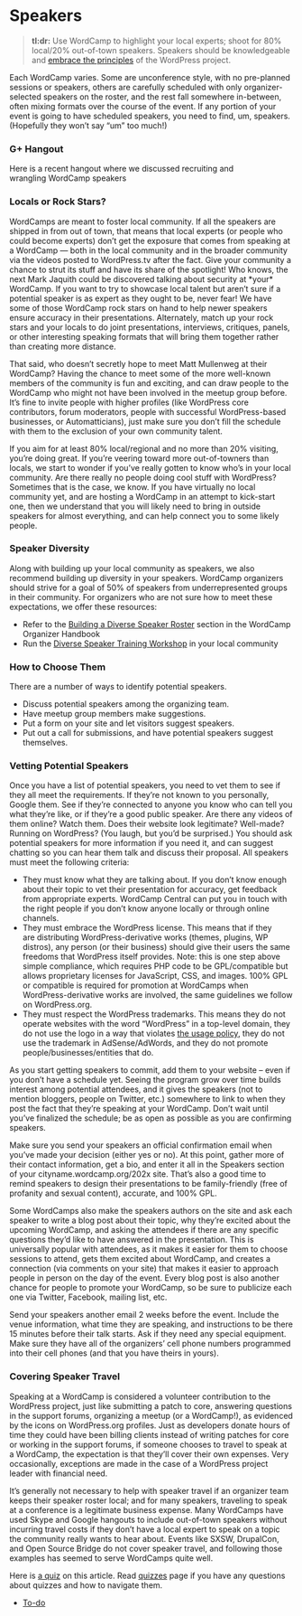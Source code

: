 # Speakers

> **tl:dr:** Use WordCamp to highlight your local experts; shoot for 80% local/20% out-of-town speakers. Speakers should be knowledgeable and [embrace the principles](https://plan.wordcamp.org/agreement-among-wordcamp-organizers-speakers-sponsors-and-volunteers/ "Agreement among WordCamp Organizers, Speakers, Sponsors, and Volunteers") of the WordPress project.

Each WordCamp varies. Some are unconference style, with no pre-planned sessions or speakers, others are carefully scheduled with only organizer-selected speakers on the roster, and the rest fall somewhere in-between, often mixing formats over the course of the event. If any portion of your event is going to have scheduled speakers, you need to find, um, speakers. (Hopefully they won’t say “um” too much!)

### G+ Hangout

Here is a recent hangout where we discussed recruiting and wrangling WordCamp speakers

### Locals or Rock Stars?

WordCamps are meant to foster local community. If all the speakers are shipped in from out of town, that means that local experts (or people who could become experts) don’t get the exposure that comes from speaking at a WordCamp — both in the local community and in the broader community via the videos posted to WordPress.tv after the fact. Give your community a chance to strut its stuff and have its share of the spotlight! Who knows, the next Mark Jaquith could be discovered talking about security at \*your\* WordCamp. If you want to try to showcase local talent but aren’t sure if a potential speaker is as expert as they ought to be, never fear! We have some of those WordCamp rock stars on hand to help newer speakers ensure accuracy in their presentations. Alternately, match up your rock stars and your locals to do joint presentations, interviews, critiques, panels, or other interesting speaking formats that will bring them together rather than creating more distance.

That said, who doesn’t secretly hope to meet Matt Mullenweg at their WordCamp? Having the chance to meet some of the more well-known members of the community is fun and exciting, and can draw people to the WordCamp who might not have been involved in the meetup group before. It’s fine to invite people with higher profiles (like WordPress core contributors, forum moderators, people with successful WordPress-based businesses, or Automatticians), just make sure you don’t fill the schedule with them to the exclusion of your own community talent.

If you aim for at least 80% local/regional and no more than 20% visiting, you’re doing great. If you’re veering toward more out-of-towners than locals, we start to wonder if you’ve really gotten to know who’s in your local community. Are there really no people doing cool stuff with WordPress? Sometimes that is the case, we know. If you have virtually no local community yet, and are hosting a WordCamp in an attempt to kick-start one, then we understand that you will likely need to bring in outside speakers for almost everything, and can help connect you to some likely people.

### Speaker Diversity

Along with building up your local community as speakers, we also recommend building up diversity in your speakers. WordCamp organizers should strive for a goal of 50% of speakers from underrepresented groups in their community. For organizers who are not sure how to meet these expectations, we offer these resources:

*   Refer to the [Building a Diverse Speaker Roster](https://make.wordpress.org/community/handbook/wordcamp-organizer/planning-details/speakers/building-a-diverse-speaker-roster/) section in the WordCamp Organizer Handbook
*   Run the [Diverse Speaker Training Workshop](https://make.wordpress.org/community/handbook/meetup-organizer/event-formats/diversity-speaker-training-workshop/) in your local community

### How to Choose Them

There are a number of ways to identify potential speakers.

*   Discuss potential speakers among the organizing team.
*   Have meetup group members make suggestions.
*   Put a form on your site and let visitors suggest speakers.
*   Put out a call for submissions, and have potential speakers suggest themselves.

### Vetting Potential Speakers

Once you have a list of potential speakers, you need to vet them to see if they all meet the requirements. If they’re not known to you personally, Google them. See if they’re connected to anyone you know who can tell you what they’re like, or if they’re a good public speaker. Are there any videos of them online? Watch them. Does their website look legitimate? Well-made? Running on WordPress? (You laugh, but you’d be surprised.) You should ask potential speakers for more information if you need it, and can suggest chatting so you can hear them talk and discuss their proposal. All speakers must meet the following criteria:

*   They must know what they are talking about. If you don’t know enough about their topic to vet their presentation for accuracy, get feedback from appropriate experts. WordCamp Central can put you in touch with the right people if you don’t know anyone locally or through online channels.
*   They must embrace the WordPress license. This means that if they are distributing WordPress-derivative works (themes, plugins, WP distros), any person (or their business) should give their users the same freedoms that WordPress itself provides. Note: this is one step above simple compliance, which requires PHP code to be GPL/compatible but allows proprietary licenses for JavaScript, CSS, and images. 100% GPL or compatible is required for promotion at WordCamps when WordPress-derivative works are involved, the same guidelines we follow on WordPress.org.
*   They must respect the WordPress trademarks. This means they do not operate websites with the word “WordPress” in a top-level domain, they do not use the logo in a way that violates [the usage policy](http://wordpressfoundation.org/trademark-policy/ "Trademark Policy"), they do not use the trademark in AdSense/AdWords, and they do not promote people/businesses/entities that do.

As you start getting speakers to commit, add them to your website – even if you don’t have a schedule yet. Seeing the program grow over time builds interest among potential attendees, and it gives the speakers (not to mention bloggers, people on Twitter, etc.) somewhere to link to when they post the fact that they’re speaking at your WordCamp. Don’t wait until you’ve finalized the schedule; be as open as possible as you are confirming speakers.

Make sure you send your speakers an official confirmation email when you’ve made your decision (either yes or no). At this point, gather more of their contact information, get a bio, and enter it all in the Speakers section of your cityname.wordcamp.org/202x site. That’s also a good time to remind speakers to design their presentations to be family-friendly (free of profanity and sexual content), accurate, and 100% GPL.

Some WordCamps also make the speakers authors on the site and ask each speaker to write a blog post about their topic, why they’re excited about the upcoming WordCamp, and asking the attendees if there are any specific questions they’d like to have answered in the presentation. This is universally popular with attendees, as it makes it easier for them to choose sessions to attend, gets them excited about WordCamp, and creates a connection (via comments on your site) that makes it easier to approach people in person on the day of the event. Every blog post is also another chance for people to promote your WordCamp, so be sure to publicize each one via Twitter, Facebook, mailing list, etc.

Send your speakers another email 2 weeks before the event. Include the venue information, what time they are speaking, and instructions to be there 15 minutes before their talk starts. Ask if they need any special equipment. Make sure they have all of the organizers’ cell phone numbers programmed into their cell phones (and that you have theirs in yours).

### Covering Speaker Travel

Speaking at a WordCamp is considered a volunteer contribution to the WordPress project, just like submitting a patch to core, answering questions in the support forums, organizing a meetup (or a WordCamp!), as evidenced by the icons on WordPress.org profiles. Just as developers donate hours of time they could have been billing clients instead of writing patches for core or working in the support forums, if someone chooses to travel to speak at a WordCamp, the expectation is that they’ll cover their own expenses. Very occasionally, exceptions are made in the case of a WordPress project leader with financial need.

It’s generally not necessary to help with speaker travel if an organizer team keeps their speaker roster local; and for many speakers, traveling to speak at a conference is a legitimate business expense. Many WordCamps have used Skype and Google hangouts to include out-of-town speakers without incurring travel costs if they don’t have a local expert to speak on a topic the community really wants to hear about. Events like SXSW, DrupalCon, and Open Source Bridge do not cover speaker travel, and following those examples has seemed to serve WordCamps quite well.

Here is [a quiz](https://wordpress.org/contributor-training/quiz/speakers-2/) on this article. Read [quizzes](https://make.wordpress.org/community/handbook/wordcamp-organizer/quizzes/) page if you have any questions about quizzes and how to navigate them.

*   [To-do](# "To-do")